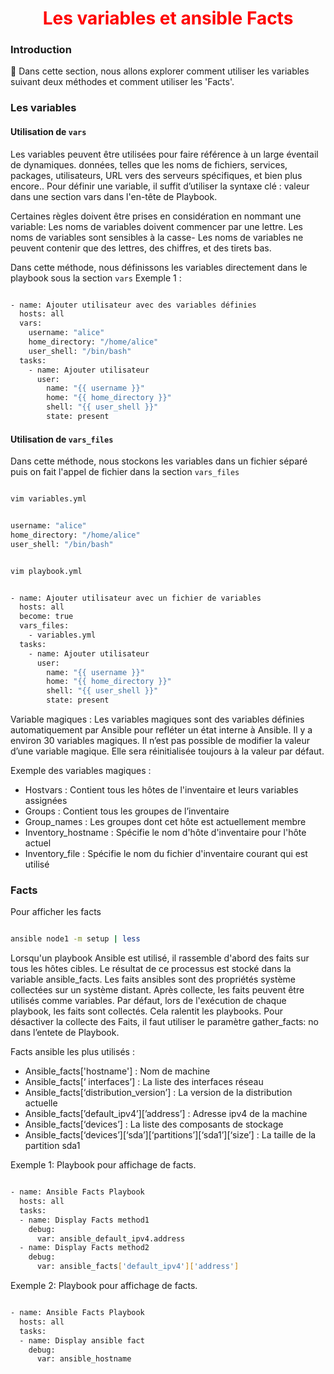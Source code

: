 <h1 align="center" style="color: red;">Les variables et ansible Facts</h1>

### Introduction
👋 Dans cette section, nous allons explorer comment utiliser les variables suivant deux méthodes et comment utiliser les 'Facts'.


### Les variables
#### Utilisation de `vars`

Les variables peuvent être utilisées pour faire référence à un large éventail de dynamiques. données, telles que les noms de fichiers, services, packages, utilisateurs, URL vers des serveurs spécifiques, et bien plus encore..
Pour définir une variable, il suffit d’utiliser la syntaxe clé : valeur dans une section vars dans l'en-tête de Playbook.

Certaines règles doivent être prises en considération en nommant une variable:
Les noms de variables doivent commencer par une lettre.
Les noms de variables sont sensibles à la casse- Les noms de variables ne peuvent contenir que des lettres, des chiffres, et des tirets bas.


Dans cette méthode, nous définissons les variables directement dans le playbook sous la section `vars`
Exemple 1 :

```bash

- name: Ajouter utilisateur avec des variables définies
  hosts: all
  vars:
    username: "alice"
    home_directory: "/home/alice"
    user_shell: "/bin/bash"
  tasks:
    - name: Ajouter utilisateur
      user:
        name: "{{ username }}"
        home: "{{ home_directory }}"
        shell: "{{ user_shell }}"
        state: present

```

#### Utilisation de `vars_files`
Dans cette méthode, nous stockons les variables dans un fichier séparé puis on fait l'appel de fichier dans la section `vars_files`

```bash

vim variables.yml

```

```bash

username: "alice"
home_directory: "/home/alice"
user_shell: "/bin/bash"

```

```bash

vim playbook.yml

```

```bash

- name: Ajouter utilisateur avec un fichier de variables
  hosts: all
  become: true
  vars_files:
    - variables.yml
  tasks:
    - name: Ajouter utilisateur
      user:
        name: "{{ username }}"
        home: "{{ home_directory }}"
        shell: "{{ user_shell }}"
        state: present

```

Variable magiques :
Les variables magiques sont des variables définies automatiquement par Ansible pour refléter un état interne à Ansible. Il y a environ 30 variables magiques.
Il n’est pas possible de modifier la valeur d’une variable magique. Elle sera réinitialisée toujours à la valeur par défaut.

Exemple des variables magiques :
- Hostvars : Contient tous les hôtes de l'inventaire et leurs variables assignées
- Groups : Contient tous les groupes de l’inventaire
- Group_names : Les groupes dont cet hôte est actuellement membre
- Inventory_hostname : Spécifie le nom d'hôte d'inventaire pour l'hôte actuel
- Inventory_file : Spécifie le nom du fichier d'inventaire courant qui est utilisé



### Facts

Pour afficher les facts

```bash

ansible node1 -m setup | less

```

Lorsqu'un playbook Ansible est utilisé, il rassemble d'abord des faits sur tous les hôtes cibles.
Le résultat de ce processus est stocké dans la variable ansible_facts.
Les faits ansibles sont des propriétés système collectées sur un système distant.
Après collecte, les faits peuvent être utilisés comme variables.
Par défaut, lors de l'exécution de chaque playbook, les faits sont collectés. Cela ralentit les playbooks.
Pour désactiver la collecte des Faits, il faut utiliser le paramètre gather_facts: no dans l’entete de Playbook.

Facts ansible les plus utilisés :

- Ansible_facts['hostname'] : Nom de machine
- Ansible_facts[‘ interfaces’] : La liste des interfaces réseau
- Ansible_facts[‘distribution_version’] : La version de la distribution actuelle
- Ansible_facts[’default_ipv4’][’address’] : Adresse ipv4 de la machine
- Ansible_facts[‘devices’] : La liste des composants de stockage
- Ansible_facts[‘devices’][‘sda’][‘partitions’][‘sda1’][‘size’] : La taille de la partition sda1


Exemple 1: Playbook pour affichage de facts.

```bash 

- name: Ansible Facts Playbook
  hosts: all
  tasks:
  - name: Display Facts method1
    debug:
      var: ansible_default_ipv4.address
  - name: Display Facts method2
    debug:
      var: ansible_facts['default_ipv4']['address']

```

Exemple 2: Playbook pour affichage de facts.

```bash 

- name: Ansible Facts Playbook
  hosts: all
  tasks:
  - name: Display ansible fact
    debug:
      var: ansible_hostname

```



